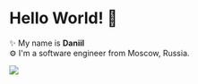 # Hello World! 👋

✨ My name is **Daniil**    
⚙️ I'm a software engineer from Moscow, Russia.  

<!-- 
👨🏼‍🎓 Education:
- 2016 - 2020, MOSCOW TECHNICAL UNIVERSITY OF COMMUNICATIONS AND INFORMATICS, bachelor, Secure communication systems and networks
- 2020 - 2022, MOSCOW TECHNICAL UNIVERSITY OF COMMUNICATIONS AND INFORMATICS, master's degree, Infocommunication technologies and communication systems
- 2023 - 2023, Yandex Practicum, Algorithms and data structures course

🛠 Currently I'm working on:
- [Immutable Analyzer](https://github.com/protomorphine/ImmutableAnalyzer)
-->
<p float="center">
  <img  src="https://github-readme-stats.vercel.app/api?username=protomorphine&show_icons=true&theme=dark&count_private=true&hide=contribs,issue" />
</p>
